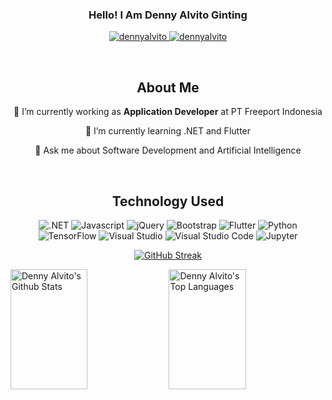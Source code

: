 <h3 align="center">
        <p>Hello! I Am
                <b>Denny Alvito Ginting</b>
        </p>
</h3>


<p align="center">
<!--  <a href="" target="blank">
  <img src="https://img.shields.io/badge/Website-DC143C?style=for-the-badge&logo=medium&logoColor=white" alt="dennyalvito" />
 </a> -->
 <a href="https://linkedin.com/in/dennyalvito" target="_blank">
  <img src="https://img.shields.io/badge/LinkedIn-0077B5?style=for-the-badge&logo=linkedin&logoColor=white" alt="dennyalvito"/>
 </a>
 <a href="https://instagram.com/alvitodenny" target="_blank">
  <img src="https://img.shields.io/badge/Instagram-fe4164?style=for-the-badge&logo=instagram&logoColor=white" alt="dennyalvito" />
 </a> 
</p>
<br />

<div align="center">
  <h2>About Me</h2>
  <p>🔭 I’m currently working as <b>Application Developer</b> at PT Freeport Indonesia</p>
  <p>🌱 I’m currently learning .NET and Flutter</p>
  <p>💬 Ask me about Software Development and Artificial Intelligence</p>
</div>
<br />

<h2 align="center">Technology Used</h2>
<div align="center">

![.NET](https://img.shields.io/badge/Dotnet-purple?style=for-the-badge&logo=dotnet&logoColor=white)
![Javascript](https://img.shields.io/badge/Javascript-F0DB4F?style=for-the-badge&labelColor=black&logo=javascript&logoColor=F0DB4F)
![jQuery](https://img.shields.io/badge/jQuery-yellow?style=for-the-badge&labelColor=black&logo=jquery&logoColor=white)
![Bootstrap](https://img.shields.io/badge/Bootstrap-563D7C?style=for-the-badge&logo=bootstrap&logoColor=white)
![Flutter](https://img.shields.io/badge/Flutter-0093ff?style=for-the-badge&logo=flutter&logoColor=white)
![Python](https://img.shields.io/badge/Python-blue?style=for-the-badge&logo=python&logoColor=white)
![TensorFlow](https://img.shields.io/badge/Tensorflow-orange?style=for-the-badge&logo=tensorflow&logoColor=white)
![Visual Studio](https://img.shields.io/badge/Visual_Studio-purple?style=for-the-badge&logo=visualstudio&logoColor=white)
![Visual Studio Code](https://img.shields.io/badge/Visual_Studio_Code-blue?style=for-the-badge&logo=visualstudiocode&logoColor=white)
![Jupyter](https://img.shields.io/badge/Jupyter_Notebook-orange?style=for-the-badge&labelColor=black&logo=jupyter&logoColor=white)

</div>

<!-- 🌱 I don't know what am i doin' right now -->
<!-- 
<img align="center" src="https://github-readme-stats.vercel.app/api/?username=DnYAlv&theme=dark" />
<img align="center" src="https://github-readme-stats.vercel.app/api/top-langs/?username=DnYAlv&theme=dark" /> -->

<div align="center">

[![GitHub Streak](https://streak-stats.demolab.com/?user=DnYAlv&theme=radical&border=7F3FBF&background=0D1117)](https://git.io/streak-stats)
  
</div>

<a> 
    <a href="https://github.com/alsiam"><img alt="Denny Alvito's Github Stats" src="https://denvercoder1-github-readme-stats.vercel.app/api?username=DnYAlv&show_icons=true&count_private=true&theme=react&border_color=7F3FBF&bg_color=0D1117&title_color=F85D7F&icon_color=F8D866" height="192px" width="49.5%"/></a>
  <a href="https://github.com/alsiam"><img alt="Denny Alvito's Top Languages" src="https://denvercoder1-github-readme-stats.vercel.app/api/top-langs/?username=DnYAlv&langs_count=8&layout=compact&theme=react&border_color=7F3FBF&bg_color=0D1117&title_color=F85D7F&icon_color=F8D866" height="192px" width="49.5%"/></a>
  <br/>
</a>

